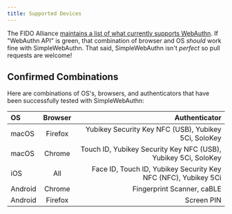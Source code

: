 ```yaml
---
title: Supported Devices
---
```


The FIDO Alliance [maintains a list of what currently supports WebAuthn](https://fidoalliance.org/fido2/fido2-web-authentication-webauthn/). If "WebAuthn API" is green, that combination of browser and OS _should_ work fine with SimpleWebAuthn. That said, SimpleWebAuthn isn't _perfect_ so pull requests are welcome!

## Confirmed Combinations

Here are combinations of OS's, browsers, and authenticators that have been successfully tested with SimpleWebAuthn:

| OS      | Browser |                                                  Authenticator |
| :------ | :-----: | --------------------------------------------------------------:|
| macOS   | Firefox |           Yubikey Security Key NFC (USB), Yubikey 5Ci, SoloKey |
| macOS   | Chrome  | Touch ID, Yubikey Security Key NFC (USB), Yubikey 5Ci, SoloKey |
| iOS     | All     | Face ID, Touch ID, Yubikey Security Key NFC (NFC), Yubikey 5Ci |
| Android | Chrome  |                                     Fingerprint Scanner, caBLE |
| Android | Firefox |                                                     Screen PIN |
